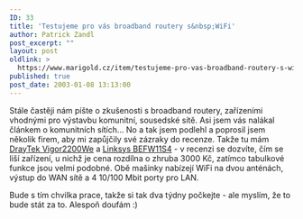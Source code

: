 ```yaml
---
ID: 33
title: 'Testujeme pro vás broadband routery s&nbsp;WiFi'
author: Patrick Zandl
post_excerpt: ""
layout: post
oldlink: >
  https://www.marigold.cz/item/testujeme-pro-vas-broadband-routery-s-wifi
published: true
post_date: 2003-01-08 13:13:00
---
```

<p>
Stále častěji nám píšte o zkušenosti s broadband routery, zařízeními vhodnými pro výstavbu komunitní, sousedské sítě. Asi jsem vás nalákal článkem o komunitních sítích... No a tak jsem podlehl a poprosil jsem několik firem, aby mi zapůjčily své zázraky do recenze. Takže tu mám <A href="#">DrayTek Vigor2200We</A> a <A href="#">Linksys BEFW11S4</A> - v recenzi se dozvíte, čím se liší zařízení, u nichž je cena rozdílna o zhruba 3000 Kč, zatímco tabulkové funkce jsou velmi podobné. Obě mašinky nabízejí WiFi na dvou anténách, výstup do WAN sítě a 4 10/100 Mbit porty pro LAN. </p>

<p>
Bude s tím chvilka prace, takže si tak dva týdny počkejte - ale myslím, že to bude stát za to. Alespoň doufám :)</p>
